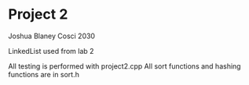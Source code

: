 # Project 2
Joshua Blaney
Cosci 2030

LinkedList used from lab 2

All testing is performed with project2.cpp
All sort functions and hashing functions are in sort.h
